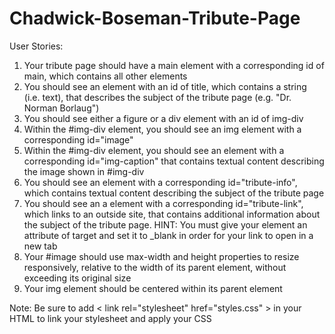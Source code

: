 # Chadwick-Boseman-Tribute-Page
User Stories:

1.  Your tribute page should have a main element with a corresponding id of main, which contains all other elements
2.  You should see an element with an id of title, which contains a string (i.e. text), that describes the subject of the tribute page (e.g. "Dr. Norman Borlaug")
3.  You should see either a figure or a div element with an id of img-div
4.  Within the #img-div element, you should see an img element with a corresponding id="image"
5.  Within the #img-div element, you should see an element with a corresponding id="img-caption" that contains textual content describing the image shown in #img-div
6.  You should see an element with a corresponding id="tribute-info", which contains textual content describing the subject of the tribute page
7.  You should see an a element with a corresponding id="tribute-link", which links to an outside site, that contains additional information about the subject of the tribute page. HINT: You must give your element an attribute of target and set it to _blank in order for your link to open in a new tab
8.  Your #image should use max-width and height properties to resize responsively, relative to the width of its parent element, without exceeding its original size
9.  Your img element should be centered within its parent element

Note: Be sure to add < link rel="stylesheet" href="styles.css" > in your HTML to link your stylesheet and apply your CSS
